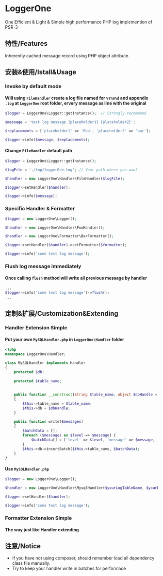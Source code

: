 # LoggerOne
One Efficient & Light & Simple high performance PHP log implemention of PSR-3

## 特性/Features
Inherently cached message record using PHP object attribute.

## 安装&使用/Istall&Usage

### Invoke by default mode 
#### Will using `FileHandler` create a log file named for `%Y%m%d` and appendix `.log` at `LoggerOne` root folder, ervery message as line with the original

```php
$logger = LoggerOne\Logger::getInstance();  // Strongly recommend

$message = 'test log message {placeholder1} {placeholder2}';

$replacements = ['placeholder1' => 'Foo', 'placeholder2' => 'bar'];

$logger->info($message, $replacements);
```
#### Change `FileHandler` default path

```php
$logger = LoggerOne\Logger::getInstance(); 

$logFile = './tmp/loggerOne.log'; // Your path where you want

$handler = new LoggerOne\Handler\FileHandler($logFile);

$logger->setHandler($handler);

$logger->info($message);
```

### Specific Handler & Formatter

```php
$logger = new LoggerOne\Logger();

$handler = new LoggerOne\Handler\FooHandler();

$handler = new LoggerOne\Formatter\BarFormatter();

$logger->setHandler($handler)->setFormatter($formatter);

$logger->info('some test log message');
```

### Flush log message immediately
#### Once calling `flush` method will write all previous message by handler

```php
...
$logger->info('some test log message')->flush();
...
```

## 定制&扩展/Customization&Extending

### Handler Extension Simple
#### Put your own `MySQLHandler.php` in `LoggerOne\Handler` folder 

```php
<?php
namespace LoggerOne\Handler;

class MySQLHandler implements Handler
{
    protected $db;
    
    protected $table_name;
    
    
    public function __construct(string $table_name, object $dbHandle = null)
    {
        $this->table_name = $table_name;
        $this->db = $dbHandle;
    }
    
    public function write($messages)
    {
        $batchData = [];
        foreach ($messages as $level => $message) {
            $batchData[] = ['level' => $level, 'message' => $message, 'created' => time()];
        }
        $this->db->insertBatch($this->table_name, $batchData);
    }
}
```

#### Use `MySQLHandler.php`

```php
$logger = new LoggerOne\Logger();

$handler = new LoggerOne\Handler\MysqlHandler($yourLogTableName, $yourDbHandle);

$logger->setHandler($handler);

$logger->info('some test log message');
```

### Formatter Extension Simple
#### The way just like Handler extending

## 注意/Notice
- If you have not using composer, should remember load all dependency class file manually.
- Try to keep your handler write in batches for performace
